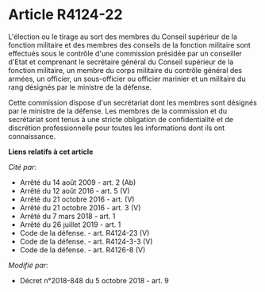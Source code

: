 # Article R4124-22

L'élection ou le tirage au sort des membres du Conseil supérieur de la fonction militaire et des membres des conseils de la
fonction militaire sont effectués sous le contrôle d'une commission présidée par un conseiller d'Etat et comprenant le
secrétaire général du Conseil supérieur de la fonction militaire, un membre du corps militaire du contrôle général des
armées, un officier, un sous-officier ou officier marinier et un militaire du rang désignés par le ministre de la défense.

Cette commission dispose d'un secrétariat dont les membres sont désignés par le ministre de la défense. Les membres de la
commission et du secrétariat sont tenus à une stricte obligation de confidentialité et de discrétion professionnelle pour
toutes les informations dont ils ont connaissance.

**Liens relatifs à cet article**

_Cité par_:

  - Arrêté du 14 août 2009 - art. 2 (Ab)
  - Arrêté du 12 août 2016 - art. 5 (V)
  - Arrêté du 21 octobre 2016 - art. (V)
  - Arrêté du 21 octobre 2016 - art. 3 (V)
  - Arrêté du 7 mars 2018 - art. 1
  - Arrêté du 26 juillet 2019 - art. 1
  - Code de la défense. - art. R4124-23 (V)
  - Code de la défense. - art. R4124-3-3 (V)
  - Code de la défense. - art. R4126-8 (V)

_Modifié par_:

  - Décret n°2018-848 du 5 octobre 2018 - art. 9
